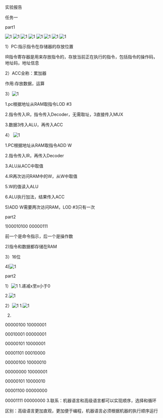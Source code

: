 实验报告

任务一

part1

![1](images/lab01-1.png)
![1](images/lab01-2.png)
![1](images/lab01-3.png)
![1](images/lab01-4.png)
![1](images/lab01-5.png)
![1](images/lab01-6.png)
![1](images/lab01-7.png)
![1](images/lab01-8.png)


1）PC:指示指令在存储器的存放位置

IR指令寄存器是用来存放指令的，存放当前正在执行的指令，包括指令的操作码，地址码，地址信息 

2）ACC全称：累加器

作用:存放数据，运算

3）![1](images/lab01.png)

1.pc根据地址从RAM取指令LOD #3 

2.指令传入IR，指令传入Decoder，无需取址，3直接传入MUX 

3.数据3传入ALU，再传入ACC

4）
![1](images/lab02.png)

1.PC根据地址从RAM取指令ADD W 

2.指令传入IR，再传入Decoder 

3.ALU从ACC中取值 

4.IR再次访问RAM中的W，从W中取值 

5.W的值读入ALU 

6.ALU执行加法，结果传入ACC

5)ADD W需要两次访问RAM，LOD #3只有一次 

part2

1)00010100 00000111 

前一个是命令指示，后一个是操作数

2)指令和数据都存储在RAM

3）16位

4)![1](images/lab03.png)

part2

1）![1](images/lab02-1.png)
1.递减x至x小于0

2.![1](images/lab04.png)

2）![1](images/lab02-2.png)
1.![1](images/lab05.png)

2.

00000100 10000001

00010001 00000001

00000101 10000001

00001101 00010000

00000100 10000010

00000000 10000001

00000101 10000010

00001100 00000000

00001111 00000000
3.联系：机器语言和高级语言都可以实现顺序，选择和循环

区别：高级语言更加直观，更加便于编程，机器语言必须根据机器的执行顺序运行
